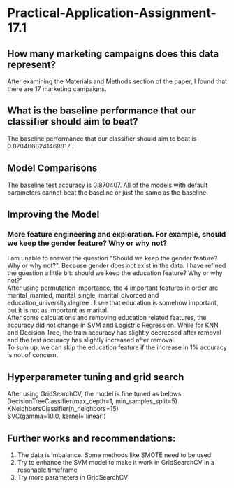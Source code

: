 # Practical-Application-Assignment-17.1
## How many marketing campaigns does this data represent?
After examining the Materials and Methods section of the paper, I found that there are 17 marketing campaigns.
## What is the baseline performance that our classifier should aim to beat?
The baseline performance that our classifier should aim to beat is 0.8704068241469817 .
## Model Comparisons
The baseline test accuracy is 0.870407. All of the models with default parameters cannot beat the baseline or just the same as the baseline.
## Improving the Model
### More feature engineering and exploration. For example, should we keep the gender feature? Why or why not?
I am unable to answer the question "Should we keep the gender feature? Why or why not?". Because gender does not exist in the data. I have refined the question a little bit: should we keep the education feature? Why or why not?"<br />
After using permutation importance, the 4 important features in order are marital_married, marital_single, marital_divorced and education_university.degree . I see that education is somehow important, but it is not as important as marital.<br />
After some calculations and removing education related features, the accuracy did not change in SVM and Logistric Regression. While for KNN and Decision Tree, the train accuracy has slightly decreased after removal and the test accuracy has slightly increased after removal.<br />
To sum up, we can skip the education feature if the increase in 1% accuracy is not of concern.<br />
## Hyperparameter tuning and grid search
After using GridSearchCV, the model is fine tuned as belows.<br />
DecisionTreeClassifier(max_depth=1, min_samples_split=5)<br />
KNeighborsClassifier(n_neighbors=15)<br />
SVC(gamma=10.0, kernel='linear')<br />
## Further works and recommendations:
1. The data is imbalance. Some methods like SMOTE need to be used<br />
2. Try to enhance the SVM model to make it work in GridSearchCV in a resonable timeframe<br />
3. Try more parameters in GridSearchCV<br />
